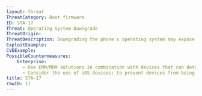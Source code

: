 ```yaml
---
layout: threat
ThreatCategory: Boot firmware
ID: STA-17
Threat: Operating System Downgrade
ThreatOrigin:
ThreatDescription: Downgrading the phone's operating system may expose the device to previously patched security vulnerabilities.
ExploitExample:
CVEExample:
PossibleCountermeasures:
    Enterprise:
      - Use EMM/MDM solutions in combination with devices that can detect mobile OS verions and successfully block access to enterprise resources from devices running unapproved OS versions.
      - Consider the use of iOS devices; to prevent devices from being downgraded to older versions that lack the latest security updates, iOS uses a process called System Software Authorization. [^54]
title: STA-17
rawID: 17
---
```

